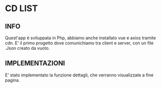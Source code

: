 # CD LIST 

## INFO
Quest'app è sviluppata in Php, abbiamo anche installato vue e axios tramite cdn.
E' il primo progetto dove comunichiamo tra client e server, con un file .Json creato da vuoto.

## IMPLEMENTAZIONI

E' stato implementato la funzione dettagli, che verranno visualizzate a fine pagina.